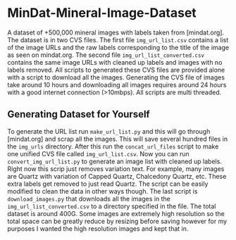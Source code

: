 # MinDat-Mineral-Image-Dataset
A dataset of +500,000 mineral images with labels taken from [mindat.org]. The dataset is in two CVS files. The first file `img_url_list.csv` contains a list of the image URLs and the raw labels corresponding to the title of the image as seen on mindat.org. The second file `img_url_list_converted.csv` contains the same image URLs with cleaned up labels and images with no labels removed. All scripts to generated these CVS files are provided alone with a script to download all the images. Generating the CVS file of images take around 10 hours and downloading all images requires around 24 hours with a good internet connection (>10mbps). All scripts are multi threaded.

## Generating Dataset for Yourself
To generate the URL list run `make_url_list.py` and this will go through [mindat.org] and scrap all the images. This will save several hundred files in the `img_urls` directory. After this run the `concat_url_files` script to make one unified CVS file called `img_url_list.csv`. Now you can run `convert_img_url_list.py` to generate an image list with cleaned up labels. Right now this scrip just removes variation text. For example, many images are Quartz with variation of Capped Quartz, Chalcedony Quartz, etc. These extra labels get removed to just read Quartz. The script can be easily modified to clean the data in other ways though. The last script is `download_images.py` that downloads all the images in the `img_url_list_converted.csv` to a directory specified in the file. The total dataset is around 400G. Some images are extremely high resolution so the total space can be greatly reduce by resizing before saving however for my purposes I wanted the high resolution images and kept that in.

